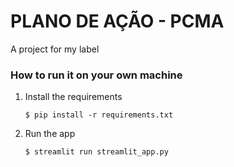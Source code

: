 # PLANO DE AÇÃO - PCMA

A project for my label


### How to run it on your own machine

1. Install the requirements

   ```
   $ pip install -r requirements.txt
   ```

2. Run the app

   ```
   $ streamlit run streamlit_app.py
   ```
